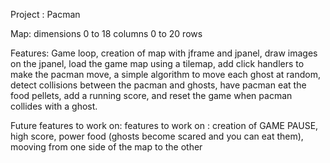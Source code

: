Project : Pacman

Map: dimensions
0 to 18 columns
0 to 20 rows

Features:
Game loop, creation of map with jframe and jpanel, draw images on the jpanel, load the game map using a tilemap, add click handlers to make the pacman move, a simple algorithm to move each ghost at random, detect collisions between the pacman and ghosts, have pacman eat the food pellets, add a running score, and reset the game when pacman collides with a ghost.

Future features to work on:
features to work on : creation of GAME PAUSE, high score, power food (ghosts become scared and you can eat them), mooving from one side of the map to the other